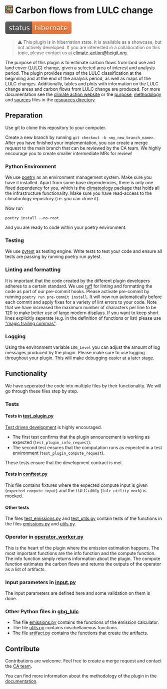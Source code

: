 
# <img src="resources/icon.jpeg" width="5%"> Carbon flows from LULC change

[![status: hibernate](https://github.com/GIScience/badges/raw/master/status/hibernate.svg)](https://github.com/GIScience/badges#hibernate)

> ⚠️ This plugin is in hibernation state. It is available as a showcase, but not actively developed. If you are interested in a collaboration on this topic, please contact us at [climate-action@heigit.org](mailto:climate-action@heigit.org).

The purpose of this plugin is to estimate carbon flows from land use and land cover (LULC) change, given a selected area of interest and analysis period.
The plugin provides maps of the LULC classification at the beginning and at the end of the analysis period, as well as maps of the LULC changes.
Additionally, tables and plots with information on the LULC change areas and carbon flows from LULC change are produced.
For more documentation see the [climate action website](https://climate-action.heigit.org/) or the [purpose](resources/purpose.md), [methodology](resources/methodology.md) and [sources](resources/sources.bib) files in the [resources directory](resources).

## Preparation

Use git to clone this repository to your computer.

Create a new branch by running `git checkout -b <my_new_branch_name>`.
After you have finished your implementation, you can create a merge request to the main branch that can be reviewed by the CA team.
We highly encourage you to create smaller intermediate MRs for review!

### Python Environment

We use [poetry](https://python-poetry.org/) as an environment management system.
Make sure you have it installed.
Apart from some base dependencies, there is only one fixed dependency for you, which is the [climatoology](https://gitlab.heigit.org/climate-action/climatoology) package that holds all the infrastructure functionality.
Make sure you have read-access to the climatoology repository (i.e. you can clone it).

Now run
```
poetry install --no-root
```
and you are ready to code within your poetry environment.

### Testing

We use [pytest](pytest.org) as testing engine.
Write tests to test your code and ensure all tests are passing by running poetry run pytest.

### Linting and formatting

It is important that the code created by the different plugin developers adheres to a certain standard.
We use [ruff](https://docs.astral.sh/ruff/) for linting and formatting the code as part of our pre-commit hooks.
Please activate pre-commit by running `poetry run pre-commit install`.
It will now run automatically before each commit and apply fixes for a variety of lint errors to your code.
Note that we have increased the maximum number of characters per line to be 120 to make better use of large modern displays.
If you want to keep short lines explicitly seperate (e.g. in the definition of functions or list) please use ["magic trailing commas"](https://docs.astral.sh/ruff/settings/#format_skip-magic-trailing-comma).

### Logging

Using the environment variable `LOG_Level` you can adjust the amount of log messages produced by the plugin.
Please make sure to use logging throughout your plugin.
This will make debugging easier at a later stage.

## Functionality

We have seperated the code into multiple files by their functionality.
We will go through these files step by step.

### Tests

#### Tests in [test_plugin.py](test/test_plugin.py)

[Test driven development](https://en.wikipedia.org/wiki/Test-driven_development) is highly encouraged.

 - The first test confirms that the plugin announcement is working as expected (`test_plugin_info_request`).
 - The second test ensures that the computation runs as expected in a test environment (`test_plugin_compute_request`).

These tests ensure that the development contract is met.

#### Tests in [conftest.py](test/conftest.py)

This file contains fixtures where the expected compute input is given (`expected_compute_input`) and the LULC utility (`lulc_utility_mock`) is mocked.

#### Other tests

The files [test_emissions.py](test/test_emissions.py) and [test_utils.py](test/test_utils.py) contain tests of the functions in the files [emissions.py](ghg_lulc/emissions.py) and [utils.py](ghg_lulc/utils.py).

### Operator in [operator_worker.py](ghg_lulc/operator_worker.py)

This is the heart of the plugin where the emission estimation happens.
The most important functions are the info function and the compute function.
The info function simply returns information about the plugin.
The compute function estimates the carbon flows and returns the outputs of the operator as a list of artifacts.

### Input parameters in [input.py](plugin_blueprint/input.py)

The input parameters are defined here and some validation on them is done.

### Other Python files in [ghg_lulc](ghg_lulc)

- The file [emissions.py](ghg_lulc/emissions.py) contains the functions of the emission calculator.
- The file [utils.py](ghg_lulc/utils.py) contains mischellaneous functions.
- The file [artifact.py](ghg_lulc/artifact.py) contains the functions that create the artifacts.

## Contribute

Contributions are welcome. Feel free to create a merge request and contact
the [CA team](mailto:climate-action@heigit.org).

You can find more information about the methodology of the plugin in the [documentation](resources/docs/documentation.md).